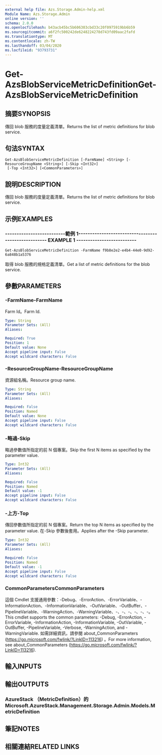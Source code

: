 ```yaml
---
external help file: Azs.Storage.Admin-help.xml
Module Name: Azs.Storage.Admin
online version: ''
schema: 2.0.0
ms.openlocfilehash: b43acb45bc5b606303cbd33c20f0975919bb6b59
ms.sourcegitcommit: a6f2fc500242de6248224278d743fd09aac2fafd
ms.translationtype: MT
ms.contentlocale: zh-TW
ms.lasthandoff: 03/04/2020
ms.locfileid: "93793731"
---
```

# <span data-ttu-id="d5c4b-101">Get-AzsBlobServiceMetricDefinition</span><span class="sxs-lookup"><span data-stu-id="d5c4b-101">Get-AzsBlobServiceMetricDefinition</span></span>

## <span data-ttu-id="d5c4b-102">摘要</span><span class="sxs-lookup"><span data-stu-id="d5c4b-102">SYNOPSIS</span></span>
<span data-ttu-id="d5c4b-103">傳回 blob 服務的度量定義清單。</span><span class="sxs-lookup"><span data-stu-id="d5c4b-103">Returns the list of metric definitions for blob service.</span></span>

## <span data-ttu-id="d5c4b-104">句法</span><span class="sxs-lookup"><span data-stu-id="d5c4b-104">SYNTAX</span></span>

```
Get-AzsBlobServiceMetricDefinition [-FarmName] <String> [-ResourceGroupName <String>] [-Skip <Int32>]
 [-Top <Int32>] [<CommonParameters>]
```

## <span data-ttu-id="d5c4b-105">說明</span><span class="sxs-lookup"><span data-stu-id="d5c4b-105">DESCRIPTION</span></span>
<span data-ttu-id="d5c4b-106">傳回 blob 服務的度量定義清單。</span><span class="sxs-lookup"><span data-stu-id="d5c4b-106">Returns the list of metric definitions for blob service.</span></span>

## <span data-ttu-id="d5c4b-107">示例</span><span class="sxs-lookup"><span data-stu-id="d5c4b-107">EXAMPLES</span></span>

### <span data-ttu-id="d5c4b-108">--------------------------範例 1--------------------------</span><span class="sxs-lookup"><span data-stu-id="d5c4b-108">-------------------------- EXAMPLE 1 --------------------------</span></span>
```
Get-AzsBlobServiceMetricDefinition -FarmName f9b8e2e2-e4b4-44e0-9d92-6a848b1a5376
```

<span data-ttu-id="d5c4b-109">取得 blob 服務的規格定義清單。</span><span class="sxs-lookup"><span data-stu-id="d5c4b-109">Get a list of metric definitions for the blob service.</span></span>

## <span data-ttu-id="d5c4b-110">參數</span><span class="sxs-lookup"><span data-stu-id="d5c4b-110">PARAMETERS</span></span>

### <span data-ttu-id="d5c4b-111">-FarmName</span><span class="sxs-lookup"><span data-stu-id="d5c4b-111">-FarmName</span></span>
<span data-ttu-id="d5c4b-112">Farm Id。</span><span class="sxs-lookup"><span data-stu-id="d5c4b-112">Farm Id.</span></span>

```yaml
Type: String
Parameter Sets: (All)
Aliases: 

Required: True
Position: 1
Default value: None
Accept pipeline input: False
Accept wildcard characters: False
```

### <span data-ttu-id="d5c4b-113">-ResourceGroupName</span><span class="sxs-lookup"><span data-stu-id="d5c4b-113">-ResourceGroupName</span></span>
<span data-ttu-id="d5c4b-114">資源組名稱。</span><span class="sxs-lookup"><span data-stu-id="d5c4b-114">Resource group name.</span></span>

```yaml
Type: String
Parameter Sets: (All)
Aliases: 

Required: False
Position: Named
Default value: None
Accept pipeline input: False
Accept wildcard characters: False
```

### <span data-ttu-id="d5c4b-115">-略過</span><span class="sxs-lookup"><span data-stu-id="d5c4b-115">-Skip</span></span>
<span data-ttu-id="d5c4b-116">略過參數值所指定的前 N 個專案。</span><span class="sxs-lookup"><span data-stu-id="d5c4b-116">Skip the first N items as specified by the parameter value.</span></span>

```yaml
Type: Int32
Parameter Sets: (All)
Aliases: 

Required: False
Position: Named
Default value: -1
Accept pipeline input: False
Accept wildcard characters: False
```

### <span data-ttu-id="d5c4b-117">-上方</span><span class="sxs-lookup"><span data-stu-id="d5c4b-117">-Top</span></span>
<span data-ttu-id="d5c4b-118">傳回參數值所指定的前 N 個專案。</span><span class="sxs-lookup"><span data-stu-id="d5c4b-118">Return the top N items as specified by the parameter value.</span></span>
<span data-ttu-id="d5c4b-119">在-Skip 參數後套用。</span><span class="sxs-lookup"><span data-stu-id="d5c4b-119">Applies after the -Skip parameter.</span></span>

```yaml
Type: Int32
Parameter Sets: (All)
Aliases: 

Required: False
Position: Named
Default value: -1
Accept pipeline input: False
Accept wildcard characters: False
```

### <span data-ttu-id="d5c4b-120">CommonParameters</span><span class="sxs-lookup"><span data-stu-id="d5c4b-120">CommonParameters</span></span>
<span data-ttu-id="d5c4b-121">這個 Cmdlet 支援通用參數：-Debug、-ErrorAction、-ErrorVariable、-InformationAction、-InformationVariable、-OutVariable、-OutBuffer、-PipelineVariable、-WarningAction、-WarningVariable、-、-、-、-、-、-。</span><span class="sxs-lookup"><span data-stu-id="d5c4b-121">This cmdlet supports the common parameters: -Debug, -ErrorAction, -ErrorVariable, -InformationAction, -InformationVariable, -OutVariable, -OutBuffer, -PipelineVariable, -Verbose, -WarningAction, and -WarningVariable.</span></span> <span data-ttu-id="d5c4b-122">如需詳細資訊，請參閱 about_CommonParameters (https://go.microsoft.com/fwlink/?LinkID=113216) 。</span><span class="sxs-lookup"><span data-stu-id="d5c4b-122">For more information, see about_CommonParameters (https://go.microsoft.com/fwlink/?LinkID=113216).</span></span>

## <span data-ttu-id="d5c4b-123">輸入</span><span class="sxs-lookup"><span data-stu-id="d5c4b-123">INPUTS</span></span>

## <span data-ttu-id="d5c4b-124">輸出</span><span class="sxs-lookup"><span data-stu-id="d5c4b-124">OUTPUTS</span></span>

### <span data-ttu-id="d5c4b-125">AzureStack （MetricDefinition）的</span><span class="sxs-lookup"><span data-stu-id="d5c4b-125">Microsoft.AzureStack.Management.Storage.Admin.Models.MetricDefinition</span></span>

## <span data-ttu-id="d5c4b-126">筆記</span><span class="sxs-lookup"><span data-stu-id="d5c4b-126">NOTES</span></span>

## <span data-ttu-id="d5c4b-127">相關連結</span><span class="sxs-lookup"><span data-stu-id="d5c4b-127">RELATED LINKS</span></span>

